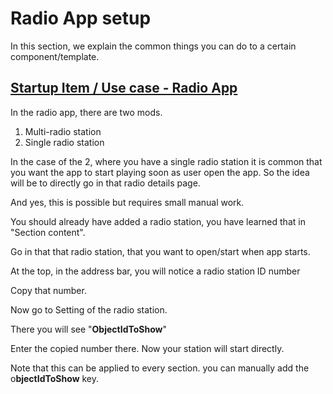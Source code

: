 # Radio App setup

In this section, we explain the common things you can do to a certain component/template.

## [Startup Item  / Use case - Radio App](https://mobidonia.support-hub.io/articles/radio-app-setup#startup-item-use-case-radio-app) <a id="startup-item-use-case-radio-app"></a>

In the radio app, there are two mods.

1. Multi-radio station
2. Single radio station 

In the case of the 2, where you have a single radio station it is common that you want the app to start playing soon as user open the app. So the idea will be to directly go in that radio details page.

And yes, this is possible but requires small manual work.

You should already have added a radio station, you have learned that in "Section content".

Go in that that radio station, that you want to open/start when app starts.

At the top, in the address bar, you will notice a radio station ID number

Copy that number.

Now go to Setting of the radio station.

There you will see "**ObjectIdToShow**"

Enter the copied number there. Now your station will start directly.

Note that this can be applied to every section. you can manually add the o**bjectIdToShow** key.

